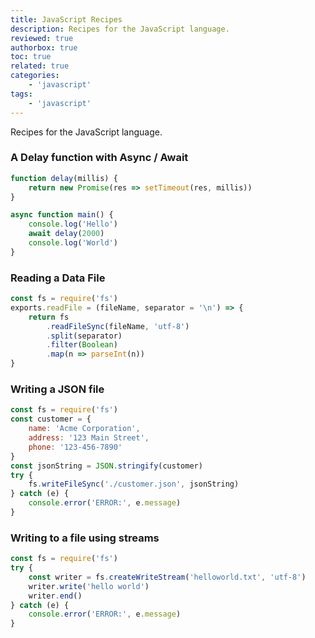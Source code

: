 ```yaml
---
title: JavaScript Recipes
description: Recipes for the JavaScript language.
reviewed: true
authorbox: true
toc: true
related: true
categories:
    - 'javascript'
tags:
    - 'javascript'
---
```


Recipes for the JavaScript language.

<!--more-->

### A Delay function with Async / Await

```js
function delay(millis) {
    return new Promise(res => setTimeout(res, millis))
}

async function main() {
    console.log('Hello')
    await delay(2000)
    console.log('World')
}
```

### Reading a Data File

```js
const fs = require('fs')
exports.readFile = (fileName, separator = '\n') => {
    return fs
        .readFileSync(fileName, 'utf-8')
        .split(separator)
        .filter(Boolean)
        .map(n => parseInt(n))
}
```

### Writing a JSON file

```js
const fs = require('fs')
const customer = {
    name: 'Acme Corporation',
    address: '123 Main Street',
    phone: '123-456-7890'
}
const jsonString = JSON.stringify(customer)
try {
    fs.writeFileSync('./customer.json', jsonString)
} catch (e) {
    console.error('ERROR:', e.message)
}
```

### Writing to a file using streams

```js
const fs = require('fs')
try {
    const writer = fs.createWriteStream('helloworld.txt', 'utf-8')
    writer.write('hello world')
    writer.end()
} catch (e) {
    console.error('ERROR:', e.message)
}
```
